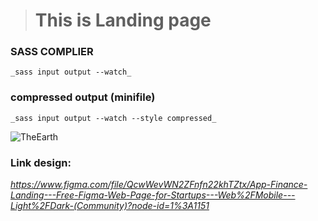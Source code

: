 > # This is Landing page

### SASS COMPLIER

`_sass input output --watch_`

### compressed output (minifile)

`_sass input output --watch --style compressed_`

![TheEarth](https://it.tdtu.edu.vn/sites/cntt/files/articles/download_10.png)

### Link design:
_https://www.figma.com/file/QcwWevWN2ZFnfn22khTZtx/App-Finance-Landing---Free-Figma-Web-Page-for-Startups---Web%2FMobile---Light%2FDark-(Community)?node-id=1%3A1151_

